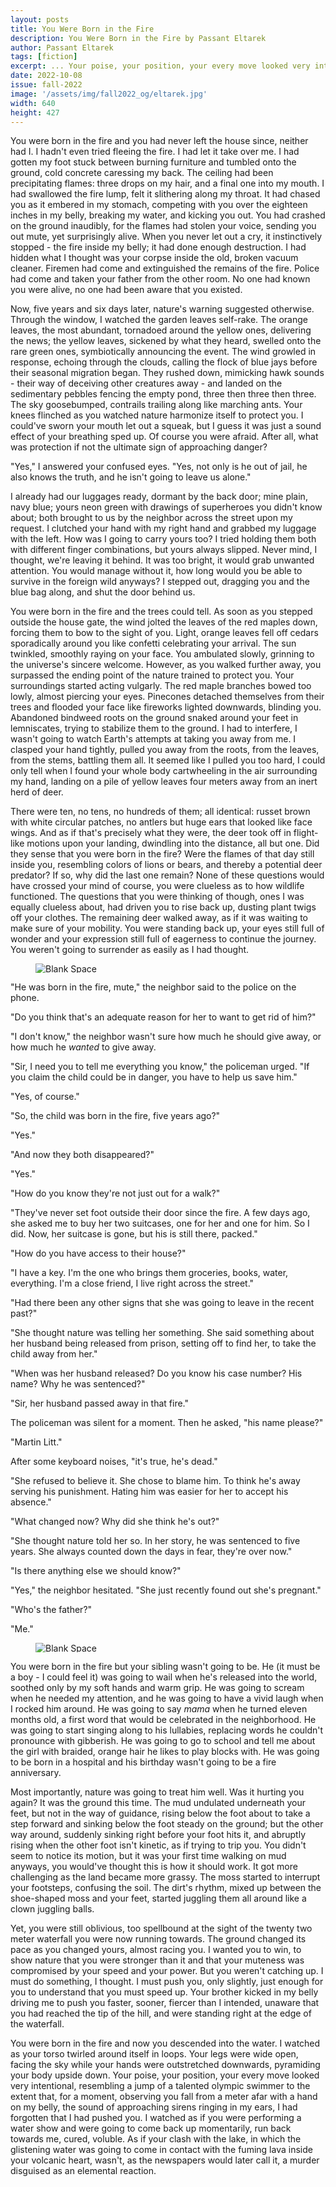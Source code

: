 ```yaml
---
layout: posts
title: You Were Born in the Fire
description: You Were Born in the Fire by Passant Eltarek
author: Passant Eltarek
tags: [fiction]
excerpt: ... Your poise, your position, your every move looked very intentional, resembling a jump of a talented olympic swimmer ...
date: 2022-10-08
issue: fall-2022
image: '/assets/img/fall2022_og/eltarek.jpg'
width: 640
height: 427
---
```


You were born in the fire and you had never left the house since,
neither had I. I hadn't even tried fleeing the fire. I had let it take
over me. I had gotten my foot stuck between burning furniture and
tumbled onto the ground, cold concrete caressing my back. The ceiling
had been precipitating flames: three drops on my hair, and a final one
into my mouth. I had swallowed the fire lump, felt it slithering along
my throat. It had chased you as it embered in my stomach, competing with
you over the eighteen inches in my belly, breaking my water, and kicking
you out. You had crashed on the ground inaudibly, for the flames had
stolen your voice, sending you out mute, yet surprisingly alive. When
you never let out a cry, it instinctively stopped - the fire inside my
belly; it had done enough destruction. I had hidden what I thought was
your corpse inside the old, broken vacuum cleaner. Firemen had come and
extinguished the remains of the fire. Police had come and taken your
father from the other room. No one had known you were alive, no one had
been aware that you existed.

Now, five years and six days later, nature's warning suggested
otherwise. Through the window, I watched the garden leaves self-rake.
The orange leaves, the most abundant, tornadoed around the yellow ones,
delivering the news; the yellow leaves, sickened by what they heard,
swelled onto the rare green ones, symbiotically announcing the event.
The wind growled in response, echoing through the clouds, calling the
flock of blue jays before their seasonal migration began. They rushed
down, mimicking hawk sounds - their way of deceiving other creatures
away - and landed on the sedimentary pebbles fencing the empty pond,
three then three then three. The sky goosebumped, contrails trailing
along like marching ants. Your knees flinched as you watched nature
harmonize itself to protect you. I could've sworn your mouth let out a
squeak, but I guess it was just a sound effect of your breathing sped
up. Of course you were afraid. After all, what was protection if not the
ultimate sign of approaching danger?

"Yes," I answered your confused eyes. "Yes, not only is he out of jail,
he also knows the truth, and he isn't going to leave us alone."

I already had our luggages ready, dormant by the back door; mine plain,
navy blue; yours neon green with drawings of superheroes you didn't know
about; both brought to us by the neighbor across the street upon my
request. I clutched your hand with my right hand and grabbed my luggage
with the left. How was I going to carry yours too? I tried holding them
both with different finger combinations, but yours always slipped. Never
mind, I thought, we're leaving it behind. It was too bright, it would
grab unwanted attention. You would manage without it, how long would you
be able to survive in the foreign wild anyways? I stepped out, dragging
you and the blue bag along, and shut the door behind us.

You were born in the fire and the trees could tell. As soon as you
stepped outside the house gate, the wind jolted the leaves of the red
maples down, forcing them to bow to the sight of you. Light, orange
leaves fell off cedars sporadically around you like confetti celebrating
your arrival. The sun twinkled, smoothly raying on your face. You
ambulated slowly, grinning to the universe's sincere welcome. However,
as you walked further away, you surpassed the ending point of the nature
trained to protect you. Your surroundings started acting vulgarly. The
red maple branches bowed too lowly, almost piercing your eyes. Pinecones
detached themselves from their trees and flooded your face like
fireworks lighted downwards, blinding you. Abandoned bindweed roots on
the ground snaked around your feet in lemniscates, trying to stabilize
them to the ground. I had to interfere, I wasn't going to watch Earth's
attempts at taking you away from me. I clasped your hand tightly, pulled
you away from the roots, from the leaves, from the stems, battling them
all. It seemed like I pulled you too hard, I could only tell when I
found your whole body cartwheeling in the air surrounding my hand,
landing on a pile of yellow leaves four meters away from an inert herd
of deer.

There were ten, no tens, no hundreds of them; all identical: russet
brown with white circular patches, no antlers but huge ears that looked
like face wings. And as if that's precisely what they were, the deer
took off in flight-like motions upon your landing, dwindling into the
distance, all but one. Did they sense that you were born in the fire?
Were the flames of that day still inside you, resembling colors of lions
or bears, and thereby a potential deer predator? If so, why did the last
one remain? None of these questions would have crossed your mind of
course, you were clueless as to how wildlife functioned. The questions
that you were thinking of though, ones I was equally clueless about, had
driven you to rise back up, dusting plant twigs off your clothes. The
remaining deer walked away, as if it was waiting to make sure of your
mobility. You were standing back up, your eyes still full of wonder and
your expression still full of eagerness to continue the journey. You
weren't going to surrender as easily as I had thought.

<figure class="my-4 py-3 ">
  <img src="{{ '/assets/img/dinkus.png' | prepend: site.baseurl }}" class="d-block mx-auto" alt="Blank Space" style="max-height:15px;" />
</figure>


"He was born in the fire, mute," the neighbor said to the police on the
phone.

"Do you think that's an adequate reason for her to want to get rid of
him?"

"I don't know," the neighbor wasn't sure how much he should give away,
or how much he *wanted* to give away.

"Sir, I need you to tell me everything you know," the policeman urged.
"If you claim the child could be in danger, you have to help us save
him."

"Yes, of course."

"So, the child was born in the fire, five years ago?"

"Yes."

"And now they both disappeared?"

"Yes."

"How do you know they're not just out for a walk?"

"They've never set foot outside their door since the fire. A few days
ago, she asked me to buy her two suitcases, one for her and one for him.
So I did. Now, her suitcase is gone, but his is still there, packed."

"How do you have access to their house?"

"I have a key. I'm the one who brings them groceries, books, water,
everything. I'm a close friend, I live right across the street."

"Had there been any other signs that she was going to leave in the
recent past?"

"She thought nature was telling her something. She said something about
her husband being released from prison, setting off to find her, to take
the child away from her."

"When was her husband released? Do you know his case number? His name?
Why he was sentenced?"

"Sir, her husband passed away in that fire."

The policeman was silent for a moment. Then he asked, "his name please?"

"Martin Litt."

After some keyboard noises, "it's true, he's dead."

"She refused to believe it. She chose to blame him. To think he's away
serving his punishment. Hating him was easier for her to accept his
absence."

"What changed now? Why did she think he's out?"

"She thought nature told her so. In her story, he was sentenced to five
years. She always counted down the days in fear, they're over now."

"Is there anything else we should know?"

"Yes," the neighbor hesitated. "She just recently found out she's
pregnant."

"Who's the father?"

"Me."

<figure class="my-4 py-3 ">
  <img src="{{ '/assets/img/dinkus.png' | prepend: site.baseurl }}" class="d-block mx-auto" alt="Blank Space" style="max-height:15px;" />
</figure>


You were born in the fire but your sibling wasn't going to be. He (it
must be a boy - I could feel it) was going to wail when he's released
into the world, soothed only by my soft hands and warm grip. He was
going to scream when he needed my attention, and he was going to have a
vivid laugh when I rocked him around. He was going to say *mama* when he
turned eleven months old, a first word that would be celebrated in the
neighborhood. He was going to start singing along to his lullabies,
replacing words he couldn't pronounce with gibberish. He was going to go
to school and tell me about the girl with braided, orange hair he likes
to play blocks with. He was going to be born in a hospital and his
birthday wasn't going to be a fire anniversary.

Most importantly, nature was going to treat him well. Was it hurting you
again? It was the ground this time. The mud undulated underneath your
feet, but not in the way of guidance, rising below the foot about to
take a step forward and sinking below the foot steady on the ground; but
the other way around, suddenly sinking right before your foot hits it,
and abruptly rising when the other foot isn't kinetic, as if trying to
trip you. You didn't seem to notice its motion, but it was your first
time walking on mud anyways, you would've thought this is how it should
work. It got more challenging as the land became more grassy. The moss
started to interrupt your footsteps, confusing the soil. The dirt's
rhythm, mixed up between the shoe-shaped moss and your feet, started
juggling them all around like a clown juggling balls.

Yet, you were still oblivious, too spellbound at the sight of the twenty
two meter waterfall you were now running towards. The ground changed its
pace as you changed yours, almost racing you. I wanted you to win, to
show nature that you were stronger than it and that your muteness was
compromised by your speed and your power. But you weren't catching up. I
must do something, I thought. I must push you, only slightly, just
enough for you to understand that you must speed up. Your brother kicked
in my belly driving me to push you faster, sooner, fiercer than I
intended, unaware that you had reached the tip of the hill, and were
standing right at the edge of the waterfall.

You were born in the fire and now you descended into the water. I
watched as your torso twirled around itself in loops. Your legs were
wide open, facing the sky while your hands were outstretched downwards,
pyramiding your body upside down. Your poise, your position, your every
move looked very intentional, resembling a jump of a talented olympic
swimmer to the extent that, for a moment, observing you fall from a
meter afar with a hand on my belly, the sound of approaching sirens
ringing in my ears, I had forgotten that I had pushed you. I watched as
if you were performing a water show and were going to come back up
momentarily, run back towards me, cured, voluble. As if your clash with
the lake, in which the glistening water was going to come in contact
with the fuming lava inside your volcanic heart, wasn't, as the
newspapers would later call it, a murder disguised as an elemental
reaction.
